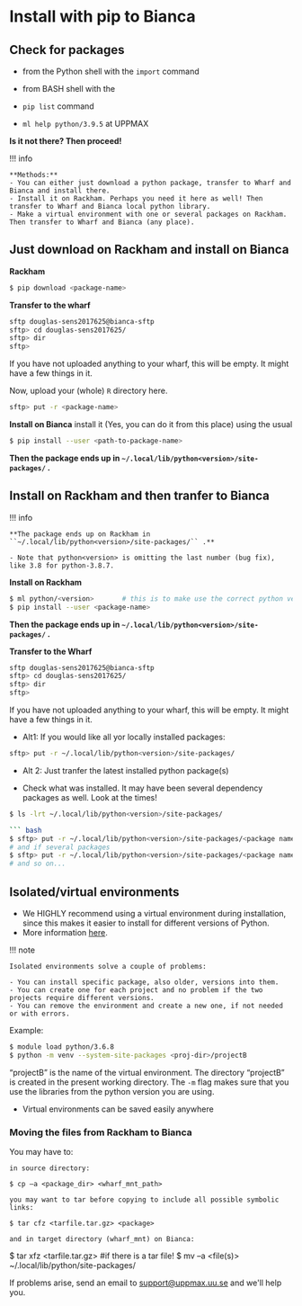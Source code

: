 # Install with pip to Bianca

## Check for packages 
   
- from the Python shell with the ``import`` command
- from BASH shell with the 
	
- ``pip list`` command 
- ``ml help python/3.9.5`` at UPPMAX

**Is it not there? Then proceed!**

!!! info

    **Methods:**
    - You can either just download a python package, transfer to Wharf and Bianca and install there.
    - Install it on Rackham. Perhaps you need it here as well! Then transfer to Wharf and Bianca local python library.
    - Make a virtual environment with one or several packages on Rackham. Then transfer to Wharf and Bianca (any place).



## Just download on Rackham and install on Bianca

**Rackham**
``` sh 
$ pip download <package-name>
``` 

**Transfer to the wharf**

``` bash
sftp douglas-sens2017625@bianca-sftp
sftp> cd douglas-sens2017625/
sftp> dir
sftp>
```
If you have not uploaded anything to your wharf, this will be empty. It might have a few things in it.

Now, upload your (whole) ``R`` directory here.

``` bash
sftp> put -r <package-name>
```

**Install on Bianca**
install it (Yes, you can do it from this place) using the usual

``` sh 
$ pip install --user <path-to-package-name>
```

**Then the package ends up in ``~/.local/lib/python<version>/site-packages/`` .**


## Install on Rackham and then tranfer to Bianca

!!! info

    **The package ends up on Rackham in ``~/.local/lib/python<version>/site-packages/`` .**

    - Note that python<version> is omitting the last number (bug fix), like 3.8 for python-3.8.7.
    

**Install on Rackham**

``` sh 
$ ml python/<version>		# this is to make use the correct python version and possible dependencies already available
$ pip install --user <package-name>
```

**Then the package ends up in ``~/.local/lib/python<version>/site-packages/`` .**

**Transfer to the Wharf**

``` bash
sftp douglas-sens2017625@bianca-sftp
sftp> cd douglas-sens2017625/
sftp> dir
sftp>
```
If you have not uploaded anything to your wharf, this will be empty. It might have a few things in it.

- Alt1: If you would like all yor locally installed packages:

``` bash
sftp> put -r ~/.local/lib/python<version>/site-packages/
```

- Alt 2: Just tranfer the latest installed python package(s)

- Check what was installed. It may have been several dependency packages as well. Look at the times!

``` bash
$ ls -lrt ~/.local/lib/python<version>/site-packages/

``` bash
$ sftp> put -r ~/.local/lib/python<version>/site-packages/<package name 1>
# and if several packages
$ sftp> put -r ~/.local/lib/python<version>/site-packages/<package name 2>
# and so on...
```


## Isolated/virtual environments

- We HIGHLY recommend using a virtual environment during installation, since this makes it easier to install for different versions of Python.  
- More information [here](https://uppmax.github.io/HPC-python/isolated.html). 


!!! note
   
    Isolated environments solve a couple of problems:
   
    - You can install specific package, also older, versions into them.
    - You can create one for each project and no problem if the two projects require different versions.
    - You can remove the environment and create a new one, if not needed or with errors.
    
Example:

``` bash
$ module load python/3.6.8
$ python -m venv --system-site-packages <proj-dir>/projectB
```

“projectB” is the name of the virtual environment. The directory “projectB” is created in the present working directory. The ``-m`` flag makes sure that you use the libraries from the python version you are using.	

- Virtual environments can be saved easily anywhere
	

### Moving the files from Rackham to Bianca

You may have to:

    in source directory:

    $ cp –a <package_dir> <wharf_mnt_path>

    you may want to tar before copying to include all possible symbolic links:

    $ tar cfz <tarfile.tar.gz> <package>

    and in target directory (wharf_mnt) on Bianca:

$ tar xfz <tarfile.tar.gz> #if there is a tar file!
$ mv –a  <file(s)> ~/.local/lib/python<version>/site-packages/

If problems arise, send an email to support@uppmax.uu.se and we'll help you.
    

